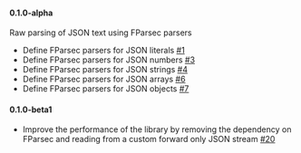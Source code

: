 #### 0.1.0-alpha

Raw parsing of JSON text using FParsec parsers

* Define FParsec parsers for JSON literals [#1](https://github.com/ptcoda/json-fs/issues/1)
* Define FParsec parsers for JSON numbers [#3](https://github.com/ptcoda/json-fs/issues/3)
* Define FParsec parsers for JSON strings [#4](https://github.com/ptcoda/json-fs/issues/4)
* Define FParsec parsers for JSON arrays [#6](https://github.com/ptcoda/json-fs/issues/6)
* Define FParsec parsers for JSON objects [#7](https://github.com/ptcoda/json-fs/issues/7)

#### 0.1.0-beta1

* Improve the performance of the library by removing the dependency on FParsec and reading from a custom forward only JSON stream [#20](https://github.com/ptcoda/json-fs/issues/20)